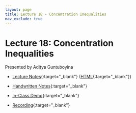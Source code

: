 ```yaml
---
layout: page
title: Lecture 18 - Concentration Inequalities
nav_exclude: true
---
```


# Lecture 18: Concentration Inequalities

Presented by Aditya Guntuboyina

- [Lecture Notes](https://data102.datahub.berkeley.edu/hub/user-redirect/git-pull?repo=https%3A%2F%2Fgithub.com%2Fds-102%2Ffa23-materials&urlpath=tree%2Ffa23-materials%2Flecture%2Flecture18%2FLectureEIGHTEENData102Fall2023.ipynb&branch=main){:target="_blank"} ([HTML](../../resources/assets/lectures/lec18/LectureEIGHTEENData102Fall2023.html){:target="_blank"})

- [Handwritten Notes](../../resources/assets/lectures/lec18/LectureEIGHTEENHandwritten.pdf){:target="_blank"}

- [In-Class Demo](https://data102.datahub.berkeley.edu/hub/user-redirect/git-pull?repo=https%3A%2F%2Fgithub.com%2Fds-102%2Ffa23-materials&urlpath=tree%2Ffa23-materials%2Flecture%2Flecture18%2FLectureEIGHTEENData102ClassVersion.ipynb&branch=main){:target="_blank"}

- [Recording](https://bcourses.berkeley.edu/courses/1526710/pages/lecture-18-concentration-inequalities){:target="_blank"}